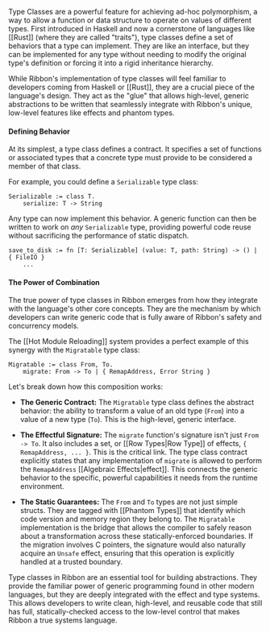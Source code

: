 Type Classes are a powerful feature for achieving ad-hoc polymorphism, a way to
allow a function or data structure to operate on values of different types.
First introduced in Haskell and now a cornerstone of languages like [[Rust]]
(where they are called "traits"), type classes define a set of behaviors that a
type can implement. They are like an interface, but they can be implemented for
any type without needing to modify the original type's definition or forcing it
into a rigid inheritance hierarchy.

While Ribbon's implementation of type classes will feel familiar to developers
coming from Haskell or [[Rust]], they are a crucial piece of the language's
design. They act as the "glue" that allows high-level, generic abstractions to
be written that seamlessly integrate with Ribbon's unique, low-level features
like effects and phantom types.

#### Defining Behavior

At its simplest, a type class defines a contract. It specifies a set of
functions or associated types that a concrete type must provide to be considered
a member of that class.

For example, you could define a `Serializable` type class:

```
Serializable := class T.
    serialize: T -> String
```

Any type can now implement this behavior. A generic function can then be written
to work on *any* `Serializable` type, providing powerful code reuse without
sacrificing the performance of static dispatch.

```
save_to_disk := fn [T: Serializable] (value: T, path: String) -> () | { FileIO }
    ...
```

#### The Power of Combination

The true power of type classes in Ribbon emerges from how they integrate with
the language's other core concepts. They are the mechanism by which developers
can write generic code that is fully aware of Ribbon's safety and concurrency
models.

The [[Hot Module Reloading]] system provides a perfect example of this synergy
with the `Migratable` type class:

```
Migratable := class From, To.
    migrate: From -> To | { RemapAddress, Error String }
```

Let's break down how this composition works:

* **The Generic Contract:** The `Migratable` type class defines the abstract
  behavior: the ability to transform a value of an old type (`From`) into a
  value of a new type (`To`). This is the high-level, generic interface.

* **The Effectful Signature:** The `migrate` function's signature isn't just
  `From -> To`. It also includes a set, or [[Row Types|Row Type]] of effects,
  `{ RemapAddress, ... }`. This is the critical link. The type class contract
  explicitly states that any implementation of `migrate` is allowed to perform
  the `RemapAddress` [[Algebraic Effects|effect]]. This connects the generic
  behavior to the specific, powerful capabilities it needs from the runtime
  environment.

* **The Static Guarantees:** The `From` and `To` types are not just simple
  structs. They are tagged with [[Phantom Types]] that identify which code
  version and memory region they belong to. The `Migratable` implementation is
  the bridge that allows the compiler to safely reason about a transformation
  across these statically-enforced boundaries. If the migration involves C
  pointers, the signature would also naturally acquire an `Unsafe` effect,
  ensuring that this operation is explicitly handled at a trusted boundary.

Type classes in Ribbon are an essential tool for building abstractions. They
provide the familiar power of generic programming found in other modern
languages, but they are deeply integrated with the effect and type systems. This
allows developers to write clean, high-level, and reusable code that still has
full, statically-checked access to the low-level control that makes Ribbon a
true systems language.